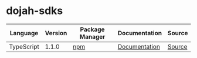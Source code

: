 # dojah-sdks


|Language|Version|Package Manager|Documentation|Source|
|-|-|-|-|-|
|TypeScript|1.1.0|[npm](https://www.npmjs.com/package/dojah-typescript-sdk/v/1.1.0)|[Documentation](https://github.com/konfig-dev/dojah-sdks/tree/main/typescript/README.md)|[Source](https://github.com/konfig-dev/dojah-sdks/tree/main/typescript)|